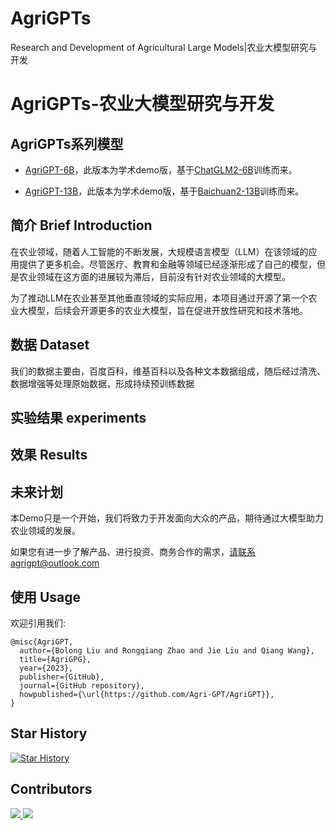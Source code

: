 # AgriGPTs
Research and Development of Agricultural Large Models|农业大模型研究与开发

# AgriGPTs-农业大模型研究与开发


## AgriGPTs系列模型

- [AgriGPT-6B](https://huggingface.co/AgriGPTs/AgriGPT-6B)，此版本为学术demo版，基于[ChatGLM2-6B](https://github.com/THUDM/ChatGLM2-6B)训练而来。

- [AgriGPT-13B](https://huggingface.co/AgriGPTs/AgriGPT-13B)，此版本为学术demo版，基于[Baichuan2-13B](https://github.com/baichuan-inc/Baichuan2-13B)训练而来。

## 简介 Brief Introduction

在农业领域，随着人工智能的不断发展，大规模语言模型（LLM）在该领域的应用提供了更多机会。尽管医疗、教育和金融等领域已经逐渐形成了自己的模型，但是农业领域在这方面的进展较为滞后，目前没有针对农业领域的大模型。

为了推动LLM在农业甚至其他垂直领域的实际应用，本项目通过开源了第一个农业大模型，后续会开源更多的农业大模型，旨在促进开放性研究和技术落地。

## 数据 Dataset

我们的数据主要由，百度百科，维基百科以及各种文本数据组成，随后经过清洗、数据增强等处理原始数据，形成持续预训练数据


## 实验结果 experiments

## 效果 Results

## 未来计划

本Demo只是一个开始，我们将致力于开发面向大众的产品，期待通过大模型助力农业领域的发展。

如果您有进一步了解产品、进行投资、商务合作的需求，请联系agrigpt@outlook.com

##  使用 Usage



欢迎引用我们:

```
@misc{AgriGPT,
  author={Bolong Liu and Rongqiang Zhao and Jie Liu and Qiang Wang},
  title={AgriGPG},
  year={2023},
  publisher={GitHub},
  journal={GitHub repository},
  howpublished={\url{https://github.com/Agri-GPT/AgriGPT}},
}
```




## Star History

[![Star History](https://api.star-history.com/svg?repos=AgriGPTs/AgriGPTs&type=Date)](https://star-history.com/#AgriGPTs/AgriGPTs&Date)

## Contributors
<a href="https://github.com/bolongliu/bolongliu/graphs/contributors">
  <img src="https://contrib.rocks/image?repo=bolongliu/bolongliu" />
</a>

<a href="https://github.com/AgriGPT/AgriGPT/graphs/contributors">
  <img src="https://contrib.rocks/image?repo=AgriGPT/AgriGPT" />
</a>
